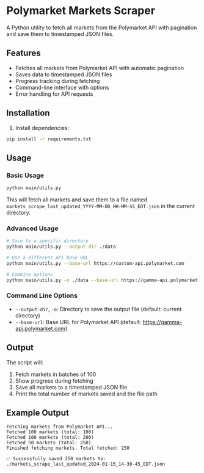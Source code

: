 # Polymarket Markets Scraper

A Python utility to fetch all markets from the Polymarket API with pagination and save them to timestamped JSON files.

## Features

- Fetches all markets from Polymarket API with automatic pagination
- Saves data to timestamped JSON files
- Progress tracking during fetching
- Command-line interface with options
- Error handling for API requests

## Installation

1. Install dependencies:
```bash
pip install -r requirements.txt
```

## Usage

### Basic Usage
```bash
python main/utils.py
```

This will fetch all markets and save them to a file named `markets_scrape_last_updated_YYYY-MM-DD_HH-MM-SS_EDT.json` in the current directory.

### Advanced Usage

```bash
# Save to a specific directory
python main/utils.py --output-dir ./data

# Use a different API base URL
python main/utils.py --base-url https://custom-api.polymarket.com

# Combine options
python main/utils.py -o ./data --base-url https://gamma-api.polymarket.com
```

### Command Line Options

- `--output-dir`, `-o`: Directory to save the output file (default: current directory)
- `--base-url`: Base URL for Polymarket API (default: https://gamma-api.polymarket.com)

## Output

The script will:
1. Fetch markets in batches of 100
2. Show progress during fetching
3. Save all markets to a timestamped JSON file
4. Print the total number of markets saved and the file path

## Example Output

```
Fetching markets from Polymarket API...
Fetched 100 markets (total: 100)
Fetched 100 markets (total: 200)
Fetched 50 markets (total: 250)
Finished fetching markets. Total fetched: 250

✅ Successfully saved 250 markets to: ./markets_scrape_last_updated_2024-01-15_14-30-45_EDT.json



``` 